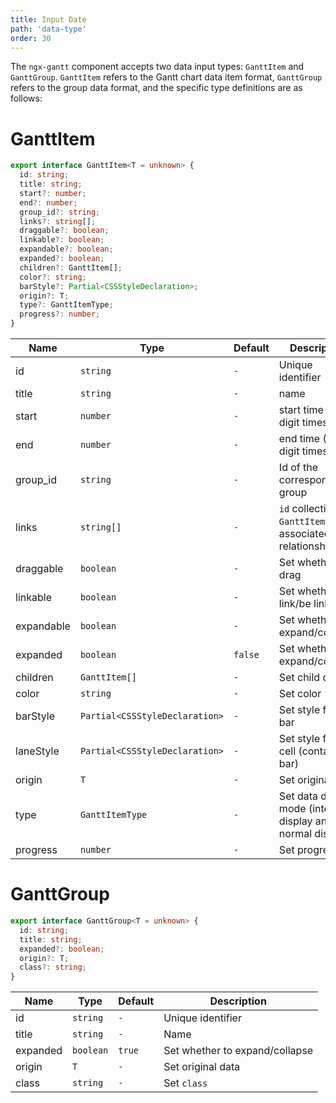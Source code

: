 ```yaml
---
title: Input Date
path: 'data-type'
order: 30
---
```


The `ngx-gantt` component accepts two data input types: `GanttItem` and `GanttGroup`. `GanttItem` refers to the Gantt chart data item format, `GanttGroup` refers to the group data format, and the specific type definitions are as follows:

# GanttItem

```ts
export interface GanttItem<T = unknown> {
  id: string;
  title: string;
  start?: number;
  end?: number;
  group_id?: string;
  links?: string[];
  draggable?: boolean;
  linkable?: boolean;
  expandable?: boolean;
  expanded?: boolean;
  children?: GanttItem[];
  color?: string;
  barStyle?: Partial<CSSStyleDeclaration>;
  origin?: T;
  type?: GanttItemType;
  progress?: number;
}
```

| Name       | Type                           | Default | Description                                                  |
| ---------- | ------------------------------ | ------- | ------------------------------------------------------------ |
| id         | `string`                       | `-`     | Unique identifier                                            |
| title      | `string`                       | `-`     | name                                                         |
| start      | `number`                       | `-`     | start time (10-digit timestamp)                              |
| end        | `number`                       | `-`     | end time (10-digit timestamp)                                |
| group_id   | `string`                       | `-`     | Id of the corresponding group                                |
| links      | `string[]`                     | `-`     | `id` collection of `GanttItem` with associated relationships |
| draggable  | `boolean`                      | `-`     | Set whether to drag                                          |
| linkable   | `boolean`                      | `-`     | Set whether to link/be linked                                |
| expandable | `boolean`                      | `-`     | Set whether to expand/collapse                               |
| expanded   | `boolean`                      | `false` | Set whether to expand/collapse                               |
| children   | `GanttItem[]`                  | `-`     | Set child data                                               |
| color      | `string`                       | `-`     | Set color                                                    |
| barStyle   | `Partial<CSSStyleDeclaration>` | `-`     | Set style for the bar                                        |
| laneStyle  | `Partial<CSSStyleDeclaration>` | `-`     | Set style for the cell (containing bar)                      |
| origin     | `T`                            | `-`     | Set original data                                            |
| type       | `GanttItemType`                | `-`     | Set data display mode (interval display and normal display)  |
| progress   | `number`                       | `-`     | Set progress                                                 |

# GanttGroup

```ts
export interface GanttGroup<T = unknown> {
  id: string;
  title: string;
  expanded?: boolean;
  origin?: T;
  class?: string;
}
```

| Name     | Type      | Default | Description                    |
| -------- | --------- | ------- | ------------------------------ |
| id       | `string`  | `-`     | Unique identifier              |
| title    | `string`  | `-`     | Name                           |
| expanded | `boolean` | `true`  | Set whether to expand/collapse |
| origin   | `T`       | `-`     | Set original data              |
| class    | `string`  | `-`     | Set `class`                    |
